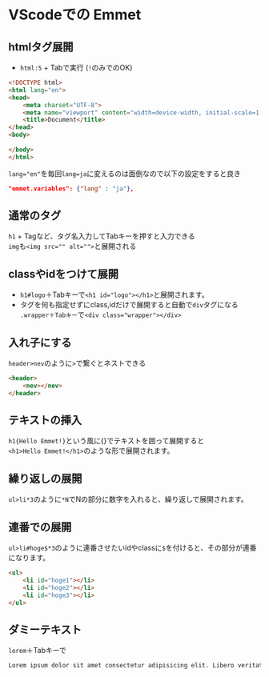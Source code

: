 # VScodeでの Emmet

## htmlタグ展開
- `html:5` + Tabで実行 (`!`のみでのOK)

```html
<!DOCTYPE html>
<html lang="en">
<head>
    <meta charset="UTF-8">
    <meta name="viewport" content="width=device-width, initial-scale=1.0">
    <title>Document</title>
</head>
<body>
    
</body>
</html>
```
`lang="en"`を毎回`lang=ja`に変えるのは面倒なので以下の設定をすると良き

```json
"emmet.variables": {"lang" : "ja"},
```

## 通常のタグ
`h1` + Tagなど、タグ名入力してTabキーを押すと入力できる  
`img`も`<img src="" alt="">`と展開される

## classやidをつけて展開
- `h1#logo`＋Tabキーで`<h1 id="logo"></h1>`と展開されます。  
- タグを何も指定せずにclass,idだけで展開すると自動で`div`タグになる  
`.wrapper＋Tabキー`で`<div class="wrapper"></div>`

## 入れ子にする
`header>nev`のように`>`で繋ぐとネストできる
```html
<header>
    <nev></nev>
</header>
```
## テキストの挿入
`h1{Hello Emmet!}`という風に{}でテキストを囲って展開すると  
`<h1>Hello Emmet!</h1>`のような形で展開されます。

## 繰り返しの展開
`ul>li*3`のように`*N`でNの部分に数字を入れると、繰り返しで展開されます。

## 連番での展開
`ul>li#hoge$*3`のように連番させたいidやclassに`$`を付けると、その部分が連番になります。
```html
<ul>
    <li id="hoge1"></li>
    <li id="hoge2"></li>
    <li id="hoge3"></li>
</ul>
```

## ダミーテキスト
`lorem`＋Tabキーで
```html
Lorem ipsum dolor sit amet consectetur adipisicing elit. Libero veritatis odio magnam vel aut quaerat saepe eius repellendus, quisquam cupiditate inventore incidunt id eveniet, ex temporibus tempora dolore aspernatur sed?
```